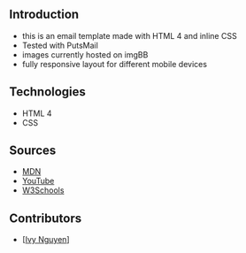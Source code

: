 ## Introduction
  - this is an email template made with HTML 4 and inline CSS
  - Tested with PutsMail
  - images currently hosted on imgBB
  - fully responsive layout for different mobile devices

## Technologies
  - HTML 4
  - CSS

## Sources
  - [MDN](http://developer.mozilla.org/en-US/)
  - [YouTube](https://www.youtube.com/)
  - [W3Schools](https://www.w3schools.com/)
  
## Contributors
  - [[Ivy Nguyen](https://github.com/INguyen22)]
